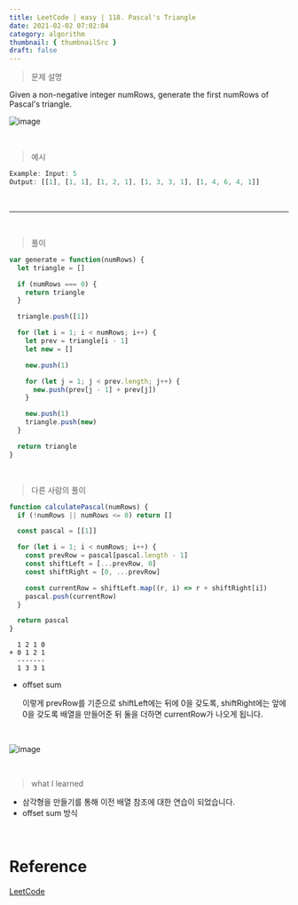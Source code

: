 ```yaml
---
title: LeetCode | easy | 118. Pascal's Triangle
date: 2021-02-02 07:02:04
category: algorithm
thumbnail: { thumbnailSrc }
draft: false
---
```


> 문제 설명

Given a non-negative integer numRows, generate the first numRows of Pascal's triangle.

![image](https://upload.wikimedia.org/wikipedia/commons/0/0d/PascalTriangleAnimated2.gif)

<br>

> 예시

```js
Example: Input: 5
Output: [[1], [1, 1], [1, 2, 1], [1, 3, 3, 1], [1, 4, 6, 4, 1]]
```

<br>

---

<br>

> 풀이

```js
var generate = function(numRows) {
  let triangle = []

  if (numRows === 0) {
    return triangle
  }

  triangle.push([1])

  for (let i = 1; i < numRows; i++) {
    let prev = triangle[i - 1]
    let new = []

    new.push(1)

    for (let j = 1; j < prev.length; j++) {
      new.push(prev[j - 1] + prev[j])
    }

    new.push(1)
    triangle.push(new)
  }

  return triangle
}
```

<br>

> 다른 사람의 풀이

```js
function calculatePascal(numRows) {
  if (!numRows || numRows <= 0) return []

  const pascal = [[1]]

  for (let i = 1; i < numRows; i++) {
    const prevRow = pascal[pascal.length - 1]
    const shiftLeft = [...prevRow, 0]
    const shiftRight = [0, ...prevRow]

    const currentRow = shiftLeft.map((r, i) => r + shiftRight[i])
    pascal.push(currentRow)
  }

  return pascal
}
```

```
  1 2 1 0
+ 0 1 2 1
  -------
  1 3 3 1
```

- offset sum

  이렇게 prevRow를 기준으로 shiftLeft에는 뒤에 0을 갖도록, shiftRight에는 앞에 0을 갖도록 배열을 만들어준 뒤 둘을 더하면 currentRow가 나오게 됩니다.

  <br>

![image](https://user-images.githubusercontent.com/65898889/106526106-5d19c800-6528-11eb-8c46-e414a343e288.png)

<br>

> what I learned

- 삼각형을 만들기를 통해 이전 배열 참조에 대한 연습이 되었습니다.
- offset sum 방식

<br>

# Reference

[LeetCode](https://leetcode.com/problems/pascals-triangle/)
